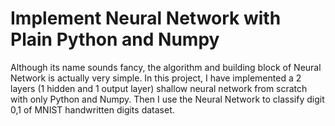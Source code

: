 # Implement Neural Network with Plain Python and Numpy
Although its name sounds fancy, the algorithm and building block of Neural Network is actually very simple. In this project, I have implemented a 2 layers (1 hidden and 1 output layer) shallow neural network from scratch with only Python and Numpy. Then I use the Neural Network to classify digit 0,1 of MNIST handwritten digits dataset.  

